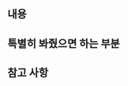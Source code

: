 ## 내용

<!--
- 스샷을 첨부해주세요.
- 추가된 기능들의 나열.
- 포인트: 최대한 자세히 쓸 것. 내 코드 보는 사람은 지금 이 도메인 맥락을 모른다고 가정하기
- 코드에 셀프 코멘트를 달아주면 좋음!
-->

## 특별히 봐줬으면 하는 부분

<!-- 셀프 코멘트도 달아주세요! -->

## 참고 사항

<!-- PR을 리뷰할 때 중점적으로 리뷰가 필요하거나 참고가 필요한 내용을 적어주세요. -->
